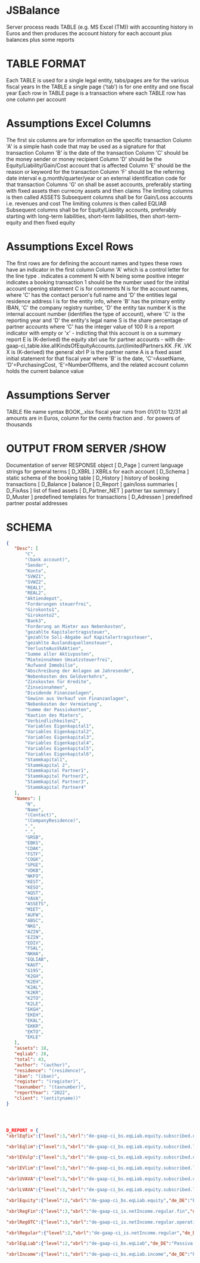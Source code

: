 # JSBalance
Server process reads TABLE (e.g. MS Excel (TM)) with accounting history in Euros and then produces the account history for each account plus balances plus some reports

# TABLE FORMAT
 Each TABLE is used for a single legal entity, tabs/pages are for the various fiscal years
 In the TABLE a single page ('tab') is for one entity and one fiscal year 
 Each row in TABLE page is a transaction
 where each TABLE row has one column per account

# Assumptions Excel Columns
 The first six columns are for information on the specific transaction
 Column  'A' is a simple hash code that may be used as a signature for that transaction
 Column  'B' is the date of the transaction
 Column  'C' should be the money sender or money recipient 
 Column  'D' should be the Equity/Liability/Gain/Cost account that is affected
 Column  'E' should be the reason or keyword for the transaction
 Column  'F' should be the referring date interval e.g.month/quarter/year or an external identification code for that transaction 
 Columns 'G' on shall be asset accounts, preferably starting with fixed assets then currecny assets and then claims
 The limiting columns is then called ASSETS
 Subsequent columns shall be for Gain/Loss accounts i.e. revenues and cost
 The limiting columns is then called EQLIAB
 Subsequent columns shall be for Equity/Liability accounts, 
 preferably starting with long-term liabilities, short-term liabilities, then short-term-equity and then fixed equity

# Assumptions Excel Rows
 The first rows are for defining the account names and types
 these rows have an indicator in the first column  Column 'A' which is a control letter for the line type
 . indicates a comment
 N with N being some positive integer indicates a booking transaction
 1 should be the number used for the initital account opening statement
 C is for comments 
 N is for the account names, where 'C' has the contact person's full name and 'D' the entities legal residence address
 I is for the entity info, where 'B' has the primary entity IBAN, 'C' the company registry number, 'D' the entity tax number
 K is the internal account number (identifies the type of account), where 'C' is the reporting year  and 'D' the entity's legal name
 S is the share percentage of partner accounts where 'C' has the integer value of 100
 R is a report indicator with empty or 'x' - indicting that this account is on a summary report
 E is (K-derived) the equity xbrl use for partner accounts - with de-gaap-ci_table.kke.allKindsOfEquityAccounts.(un)limitedPartners.KK .FK .VK
 X is (K-derived) the general xbrl
 P is the partner name
 A is a fixed asset initial statement for that fiscal year
   where 'B' is the date, 'C'=AssetName, 'D'=PurchasingCost, 'E'=NumberOfItems, and the related account column holds the current balance value



# Assumptions Server
  TABLE file name syntax BOOK_<CLIENT><YEAR>.xlsx
 fiscal year runs from 01/01 to 12/31
 all amounts are in Euros, column for the cents fraction and . for powers of thousands 


# OUTPUT FROM SERVER /SHOW
 Documentation of server RESPONSE object
 [    D_Page     ]  current language strings for general terms
 [    D_XBRL     ]  XBRLs for each account
 [   D_Schema    ]  static schema of the booking table
 [   D_History   ]  history of booking transactions
 [   D_Balance   ]  balance
 [   D_Report    ]  gain/loss summaries
 [   D_FixAss    ]  list of fixed assets
 [ D_Partner_NET ]  partner tax summary
 [   D_Muster    ]  predefined templates for transactions
 [  D_Adressen   ]  predefined partner postal addresses

# SCHEMA
 ```json
 {
    "Desc": [
        "C",
        "(bank account)",
        "Sender",
        "Konto",
        "SVWZ1",
        "SVWZ2",
        "REAL1",
        "REAL2",
        "Aktiendepot",
        "Forderungen steuerfrei",
        "Girokonto1",
        "Girokonto2",
        "Bank3",
        "Forderung an Mieter aus Nebenkosten",
        "gezahlte Kapitalertragssteuer",
        "gezahlte Soli-Abgabe auf Kapitalertragssteuer",
        "gezahlte Auslandsquellensteuer",
        "VerlusteAusVkAktien",
        "Summe aller Aktivposten",
        "Mieteinnahmen Umsatzsteuerfrei",
        "Aufwand Immobilie",
        "Abschreibung der Anlagen am Jahresende",
        "Nebenkosten des Geldverkehrs",
        "Zinskosten für Kredite",
        "Zinseinnahmen",
        "Dividende Finanzanlagen",
        "Gewinn aus Verkauf von Finanzanlagen",
        "Nebenkosten der Vermietung",
        "Summe der Passivkonten",
        "Kaution des Mieters",
        "Verbindlichkeiten2",
        "Variables Eigenkapital1",
        "Variables Eigenkapital2",
        "Variables Eigenkapital3",
        "Variables Eigenkapital4",
        "Variables Eigenkapital5",
        "Variables Eigenkapital6",
        "Stammkapital1",
        "Stammkapital 2",
        "Stammkapital Partner1",
        "Stammkapital Partner2",
        "Stammkapital Partner3",
        "Stammkapital Partner4"
    ],
    "Names": [
        "N",
        "Name",
        "(Contact)",
        "(CompanyResidence)",
        ".",
        ".",
        "GRSB",
        "EBKS",
        "CDAK",
        "FSTF",
        "COGK",
        "SPGE",
        "VDKB",
        "NKFO",
        "KEST",
        "KESO",
        "AQST",
        "VAVA",
        "ASSETS",
        "MIET",
        "AUFW",
        "ABSC",
        "NKG",
        "AZIN",
        "EZIN",
        "EDIV",
        "FSAL",
        "NKHA",
        "EQLIAB",
        "KAUT",
        "G195",
        "K2GH",
        "K2EH",
        "K2AL",
        "K2KR",
        "K2TO",
        "K2LE",
        "EKGH",
        "EKEH",
        "EKAL",
        "EKKR",
        "EKTO",
        "EKLE"
    ],
    "assets": 18,
    "eqliab": 28,
    "total": 43,
    "author": "(author)",
    "residence": "(residence)",
    "iban": "(iban)",
    "register": "(register)",
    "taxnumber": "(taxnumber)",
    "reportYear": "2022",
    "client": "(entityname))"
}




D_REPORT = {
"xbrlEqfix":{"level":3,"xbrl":"de-gaap-ci_bs.eqLiab.equity.subscribed.unlimitedLiablePartners.FK","de_DE":"Festkapital","account":{"name":"Festkapital","desc":"Festkapital","xbrl":"de-gaap-ci_bs.eqLiab.equity.subscribed.unlimitedLiablePartners.FK","credit":"24.000,00","debit":"0,00","init":"24.000,00","min":"0,00","gross":"24.000,00"}},

"xbrlEqlim":{"level":3,"xbrl":"de-gaap-ci_bs.eqLiab.equity.subscribed.limitedLiablePartners.KK","de_DE":"Kommanditkapital","account":{"name":"Kommanditkapital","desc":"Kommanditkapital","xbrl":"de-gaap-ci_bs.eqLiab.equity.subscribed.limitedLiablePartners.KK","credit":"96.000,00","debit":"0,00","init":"96.000,00","min":"0,00","gross":"96.000,00"}},

"xbrlEVulp":{"level":3,"xbrl":"de-gaap-ci_bs.eqLiab.equity.subscribed.unlimitedLiablePartners.VK","de_DE":"Komplementär-VK","account":{"name":"Komplementär-VK","desc":"Komplementär-VK","xbrl":"de-gaap-ci_bs.eqLiab.equity.subscribed.unlimitedLiablePartners.VK","credit":"61.711,98","debit":"0,00","init":"54.687,50","min":"0,00","gross":"61.711,98"}},

"xbrlEVlim":{"level":3,"xbrl":"de-gaap-ci_bs.eqLiab.equity.subscribed.limitedLiablePartners.VK","de_DE":"Kommanditisten-VK","account":{"name":"Kommanditisten-VK","desc":"Kommanditisten-VK","xbrl":"de-gaap-ci_bs.eqLiab.equity.subscribed.limitedLiablePartners.VK","credit":"5.594,06","debit":"0,00","init":"14.038,24","min":"0,00","gross":"5.594,06"}},

"xbrlUVAVA":{"level":3,"xbrl":"de-gaap-ci_bs.eqLiab.equity.subscribed.unlimitedLiablePartners.accumLoss","de_DE":"Verlust FA Komplem.","account":{"name":"Verlust FA Komplem.","desc":"Verlust FA Komplem.","xbrl":"de-gaap-ci_bs.eqLiab.equity.subscribed.unlimitedLiablePartners.accumLoss","init":"0,00","min":"0,00","credit":"0,00","debit":"0,00","gross":"0,00"}},

"xbrlLVAVA":{"level":3,"xbrl":"de-gaap-ci_bs.eqLiab.equity.subscribed.limitedLiablePartners.accumLoss","de_DE":"Verlust FA Kommmand.","account":{"name":"Verlust FA Kommmand.","desc":"Verlust FA Kommmand.","xbrl":"de-gaap-ci_bs.eqLiab.equity.subscribed.limitedLiablePartners.accumLoss","init":"0,00","min":"0,00","credit":"0,00","debit":"0,00","gross":"0,00"}},

"xbrlEquity":{"level":2,"xbrl":"de-gaap-ci_bs.eqLiab.equity","de_DE":"Eigenkapital","account":{"name":"Eigenkapital","desc":"Eigenkapital","xbrl":"de-gaap-ci_bs.eqLiab.equity","credit":"187.306,04","debit":"0,00","init":"188.725,74","min":"0,00","gross":"187.306,04"}},

"xbrlRegFin":{"level":3,"xbrl":"de-gaap-ci_is.netIncome.regular.fin","de_DE":"Finanzergebnis","account":{"name":"Finanzergebnis","desc":"Finanzergebnis","xbrl":"de-gaap-ci_is.netIncome.regular.fin","credit":"6.470,48","debit":"0,00","init":"0,00","min":"0,00","gross":"6.470,48"}},

"xbrlRegOTC":{"level":3,"xbrl":"de-gaap-ci_is.netIncome.regular.operatingTC","de_DE":"Betriebsergebnis","account":{"name":"Betriebsergebnis","desc":"Betriebsergebnis","xbrl":"de-gaap-ci_is.netIncome.regular.operatingTC","credit":"12.119,77","debit":"-686,99","init":"0,00","min":"0,00","gross":"11.432,78"}},

"xbrlRegular":{"level":2,"xbrl":"de-gaap-ci_is.netIncome.regular","de_DE":"Gewinn/Verlust","account":{"name":"Gewinn/Verlust","desc":"Gewinn/Verlust","xbrl":"de-gaap-ci_is.netIncome.regular","credit":"18.590,25","debit":"-686,99","init":"0,00","min":"0,00","gross":"17.903,26"}},

"xbrlEqLiab":{"level":2,"xbrl":"de-gaap-ci_bs.eqLiab","de_DE":"Passiva o G","account":{"name":"Passiva o G","desc":"Passiva o G","xbrl":"de-gaap-ci_bs.eqLiab","credit":"240.306,04","debit":"0,00","init":"241.725,74","min":"0,00","gross":"240.306,04"}},

"xbrlIncome":{"level":1,"xbrl":"de-gaap-ci_bs.eqLiab.income","de_DE":"Passiva","account":{"name":"Passiva","desc":"Passiva","xbrl":"de-gaap-ci_bs.eqLiab.income","init":"0,00","min":"0,00","credit":"0,00","debit":"0,00","gross":"0,00"}}}


